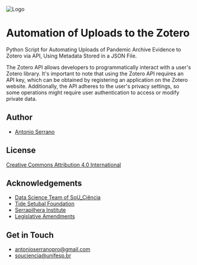 
![Logo](https://souciencia.unifesp.br/images/logos/Sou_Cincia_RGB_1Linha_Oficial_Color.png)


# Automation of Uploads to the Zotero

Python Script for Automating Uploads of Pandemic Archive Evidence to Zotero via API, Using Metadata Stored in a JSON File.

The Zotero API allows developers to programmatically interact with a user's Zotero library. It's important to note that using the Zotero API requires an API key, which can be obtained by registering an application on the Zotero website. Additionally, the API adheres to the user's privacy settings, so some operations might require user authentication to access or modify private data.

## Author

- [Antonio Serrano](https://github.com/antoniogss)

## License

[Creative Commons Attribution 4.0 International](https://creativecommons.org/licenses/by/4.0/)

## Acknowledgements

 - [Data Science Team of SoU_Ciência](https://souciencia.unifesp.br/sobre)
 - [Tide Setubal Foundation](https://fundacaotidesetubal.org.br/tide-setubal-foundation/)
 - [Serrapilhera Institute](https://serrapilheira.org/en/)
 - [Legislative Amendments](https://www2.camara.leg.br/english/the-national-congress-1/types-of-legislation)

## Get in Touch

- antonioserranopro@gmail.com 
- souciencia@unifesp.br
